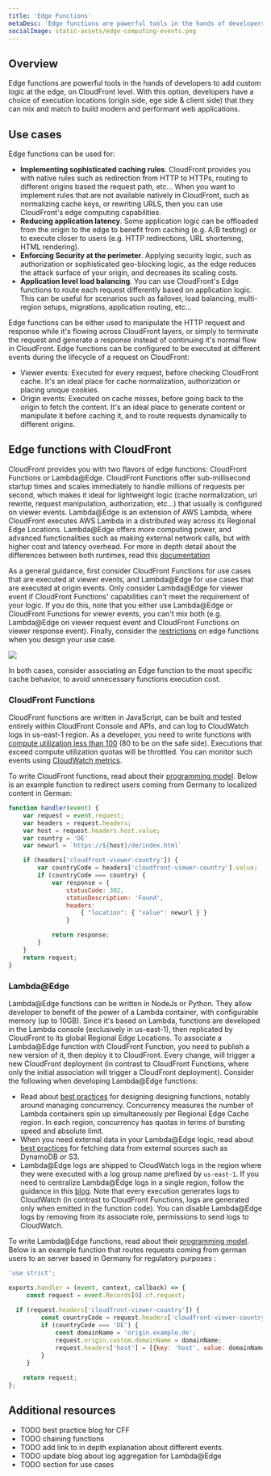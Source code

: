 ```yaml
---
title: 'Edge Functions'
metaDesc: 'Edge functions are powerful tools in the hands of developers to add custom logic at the edge, on CloudFront level.'
socialImage: static-assets/edge-computing-events.png
---
```

## Overview
Edge functions are powerful tools in the hands of developers to add custom logic at the edge, on CloudFront level. With this option, developers have a choice of execution locations (origin side, ege side & client side) that they can mix and match to build modern and performant web applications. 

## Use cases 
Edge functions can be used for:
* **Implementing sophisticated caching rules**. CloudFront provides you with native rules such as redirection from HTTP to HTTPs, routing to different origins based the request path, etc... When you want to implement rules that are not available natively in CloudFront, such as normalizing cache keys, or rewriting URLS, then you can use CloudFront's edge computing capabilities.
* **Reducing application latency**. Some application logic can be offloaded from the origin to the edge to benefit from caching (e.g. A/B testing) or to execute closer to users (e.g. HTTP redirections, URL shortening, HTML rendering).
* **Enforcing Security at the perimeter**. Applying security logic, such as authorization or sophisticated geo-blocking logic, as the edge reduces the attack surface of your origin, and decreases its scaling costs.
* **Application level load balancing**. You can use CloudFront's Edge functions to route each request differently based on application logic. This can be useful for scenarios such as failover, load balancing, multi-region setups, migrations, application routing, etc...

Edge functions can be either used to manipulate the HTTP request and response while it's flowing across CloudFront layers, or simply to terminate the request and generate a response instead of continuing it's normal flow in CloudFront. Edge functions can be configured to be executed at different events during the lifecycle of a request on CloudFront:
* Viewer events: Executed for every request, before checking CloudFront cache. It's an ideal place for cache normalization, authorization or placing unique cookies. 
* Origin events: Executed on cache misses, before going back to the origin to fetch the content. It's an ideal place to generate content or manipulate it before caching it, and to route requests dynamically to different origins.


## Edge functions with CloudFront
CloudFront provides you with two flavors of edge functions: CloudFront Functions or Lambda@Edge. CloudFront Functions offer sub-millisecond startup times and scales immediately to handle millions of requests per second, which makes it ideal for lightweight logic (cache normalization, url rewrite, request manipulation, authorization, etc...) that usually is configured on viewer events. Lambda@Edge is an extension of AWS Lambda, where CloudFront executes AWS Lambda in a distributed way across its Regional Edge Locations. Lambda@Edge offers more computing power, and advanced functionalities such as making external network calls, but with higher cost and latency overhead. For more in depth detail about the differences between both runtimes, read this [documentation](https://docs.aws.amazon.com/AmazonCloudFront/latest/DeveloperGuide/edge-functions.html)

As a general guidance, first consider CloudFront Functions for use cases that are executed at viewer events, and Lambda@Edge for use cases that are executed at origin events. Only consider Lambda@Edge for viewer event if CloudFront Functions' capabilities can't meet the requirement of your logic. If you do this, note that you either use Lambda@Edge or CloudFront Functions for viewer events, you can't mix both (e.g. Lambda@Edge on viewer request event and CloudFront Functions on viewer response event). Finally, consider the [restrictions](https://docs.aws.amazon.com/AmazonCloudFront/latest/DeveloperGuide/edge-functions-restrictions.html) on edge functions when you design your use case.

![](/static-assets/edge-computing-events.png)

In both cases, consider associating an Edge function to the most specific cache behavior, to avoid unnecessary functions execution cost.

### CloudFront Functions
CloudFront functions are written in JavaScript, can be built and tested entirely within CloudFront Console and APIs, and can log to CloudWatch logs in us-east-1 region. As a developer, you need to write functions with [compute utilization less than 100](https://docs.aws.amazon.com/AmazonCloudFront/latest/DeveloperGuide/test-function.html) (80 to be on the safe side). Executions that exceed compute utilization quotas will be throttled. You can monitor such events using [CloudWatch metrics](https://docs.aws.amazon.com/AmazonCloudFront/latest/DeveloperGuide/monitoring-functions.html). 

To write CloudFront functions, read about their [programming model](https://docs.aws.amazon.com/AmazonCloudFront/latest/DeveloperGuide/writing-function-code.html). Below is an example function to redirect users coming from Germany to localized content in German:

```javascript
function handler(event) {
    var request = event.request;
    var headers = request.headers;
    var host = request.headers.host.value;
    var country = 'DE' 
    var newurl = `https://${host}/de/index.html` 

    if (headers['cloudfront-viewer-country']) {
        var countryCode = headers['cloudfront-viewer-country'].value;
        if (countryCode === country) {
            var response = {
                statusCode: 302,
                statusDescription: 'Found',
                headers:
                    { "location": { "value": newurl } }
                }

            return response;
        }
    }
    return request;
}
```

### Lambda@Edge

Lambda@Edge functions can be written in NodeJs or Python. They allow developer to benefit of the power of a Lambda container, with configurable memory (up to 10GB). Since it's based on Lambda, functions are developed in the Lambda console (exclusively in us-east-1), then replicated by CloudFront to its global Regional Edge Locations. To associate a Lambda@Edge function with CloudFront Function, you need to publish a new version of it, then deploy it to CloudFront. Every change, will trigger a new CloudFront deployment (in contrast to CloudFront Functions, where only the initial association will trigger a CloudFront deployment). Consider the following when developing Lambda@Edge functions:
* Read about [best practices](https://aws.amazon.com/blogs/networking-and-content-delivery/lambdaedge-design-best-practices/) for designing designing functions, notably around managing concurrency. Concurrency measures the number of Lambda containers spin up simultaneously per Regional Edge Cache region. In each region, concurrency has quotas in terms of bursting speed and absolute limit. 
* When you need external data in your Lambda@Edge logic, read about [best practices](https://aws.amazon.com/blogs/networking-and-content-delivery/leveraging-external-data-in-lambdaedge/) for fetching data from external sources such as DynamoDB or S3.
* Lambda@Edge logs are shipped to CloudWatch logs in the region where they were executed with a log group name prefixed by `us-east-1`. If you need to centralize Lambda@Edge logs in a single region, follow the guidance in this [blog](https://aws.amazon.com/blogs/networking-and-content-delivery/aggregating-lambdaedge-logs/). Note that every execution generates logs to CloudWatch (in contrast to CloudFront Functions, logs are generated only when emitted in the function code). You can disable Lambda@Edge logs by removing from its associate role, permissions to send logs to CloudWatch. 

To write Lambda@Edge functions, read about their [programming model](https://docs.aws.amazon.com/AmazonCloudFront/latest/DeveloperGuide/lambda-event-structure.html). Below is an example function that routes requests coming from german users to an server based in Germany for regulatory purposes :

``` javascript
'use strict';

exports.handler = (event, context, callback) => {
     const request = event.Records[0].cf.request;
     
  if (request.headers['cloudfront-viewer-country']) {
         const countryCode = request.headers['cloudfront-viewer-country'][0].value;
         if (countryCode === 'DE') {
             const domainName = 'origin.example.de';
             request.origin.custom.domainName = domainName;
             request.headers['host'] = [{key: 'host', value: domainName}];
         } 
     }
     
    return request;
};
````

## Additional resources
* TODO best practice blog for CFF
* TODO chaining functions
* TODO add link to in depth explanation about different events.
* TODO update blog about log aggregation for Lambda@Edge
* TODO section for use cases
